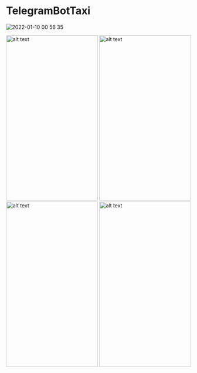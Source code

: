 # TelegramBotTaxi
![2022-01-10 00 56 35](https://user-images.githubusercontent.com/87446059/148723613-206ec111-006f-4efd-a173-bca447791785.jpg)

<img src="https://user-images.githubusercontent.com/87446059/148842911-429582bd-46a9-4c4e-9266-9a3531135755.jpg" alt="alt text" width="250" height="450">

<img src="https://user-images.githubusercontent.com/87446059/148844691-4ccfaa03-07f7-449b-9bff-a77ea1f2012e.jpg" alt="alt text" width="250" height="450">

<img src="https://user-images.githubusercontent.com/87446059/148844809-f5bda044-8f96-4815-9ca1-e9c059b164f1.jpg" alt="alt text" width="250" height="450">

<img src="https://user-images.githubusercontent.com/87446059/148844812-a855cb7f-2462-4314-8be4-783e93fc293b.jpg" alt="alt text" width="250" height="450">
